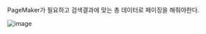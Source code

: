 PageMaker가 필요하고 검색결과에 맞는 총 데이터로 페이징을 해줘야한다.

![image](https://user-images.githubusercontent.com/108928206/197324769-b0748b20-b283-43e7-af0b-edf672c79e86.png)
